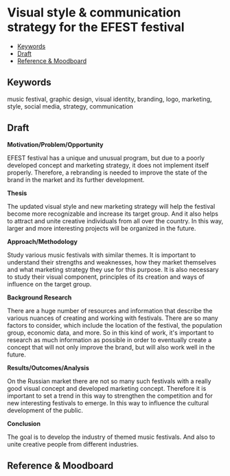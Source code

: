 # Visual style & communication strategy for the EFEST festival 

- [Keywords](#keywords)
- [Draft](#draft)
- [Reference & Moodboard](#reference&moodboard)


## Keywords 	
music festival, graphic design, visual identity, branding, logo, marketing, style, social media, strategy, communication 

## Draft

**Motivation/Problem/Opportunity**

EFEST festival has a unique and unusual program, but due to a poorly developed concept and marketing strategy, it does not implement itself properly. Therefore, a rebranding is needed to improve the state of the brand in the market and its further development. 

**Thesis**

The updated visual style and new marketing strategy will help the festival become more recognizable and increase its target group. And it also helps to attract and unite creative individuals from all over the country. In this way, larger and more interesting projects will be organized in the future. 

**Approach/Methodology**

Study various music festivals with similar themes. It is important to understand their strengths and weaknesses, how they market themselves and what marketing strategy they use for this purpose. It is also necessary to study their visual component, principles of its creation and ways of influence on the target group. 

**Background Research**

There are a huge number of resources and information that describe the various nuances of creating and working with festivals. There are so many factors to consider, which include the location of the festival, the population group, economic data, and more. So in this kind of work, it's important to research as much information as possible in order to eventually create a concept that will not only improve the brand, but will also work well in the future. 

**Results/Outcomes/Analysis**

On the Russian market there are not so many such festivals with a really good visual concept and developed marketing concept. Therefore it is important to set a trend in this way to strengthen the competition and for new interesting festivals to emerge. In this way to influence the cultural development of the public. 

**Conclusion**

The goal is to develop the industry of themed music festivals. And also to unite creative people from different industries.

## Reference & Moodboard
